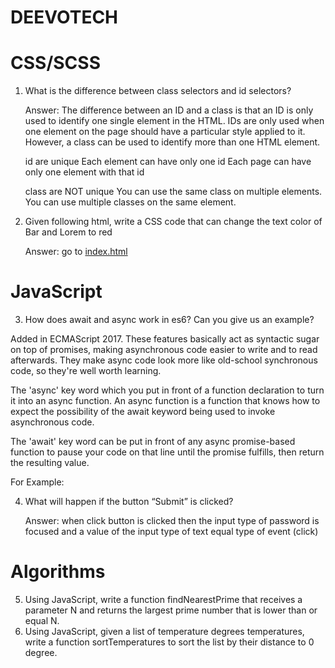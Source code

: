 # DEEVOTECH


# CSS/SCSS
1. What is the difference between class selectors and id selectors?

	Answer:
	The difference between an ID and a class is that an ID is only used to identify one single element in the HTML.
	IDs are only used when one element on the page should have a particular style applied to it.
	However, a class can be used to identify more than one HTML element.

	id are unique
	Each element can have only one id
	Each page can have only one element with that id

	class are NOT unique
	You can use the same class on multiple elements.
	You can use multiple classes on the same element.

2. Given following html, write a CSS code that can change the text color of Bar and
Lorem to red

	Answer: go to [index.html](/CSS/index.html)

# JavaScript
3. How does await and async work in es6? Can you give us an example?

Added in ECMAScript 2017. These features basically act as syntactic sugar on top of promises, making asynchronous code easier to write and to read afterwards. They make async code look more like old-school synchronous code, so they're well worth learning.

The 'async' key word  which you put in front of a function declaration to turn it into an async function. An async function is a function that knows how to expect the possibility of the await keyword being used to invoke asynchronous code.

The 'await' key word can be put in front of any async promise-based function to pause your code on that line until the promise fulfills, then return the resulting value.

For Example:

4. What will happen if the button “Submit” is clicked?

	Answer:
		when click button is clicked then the input type of password is focused and a value of the input type of text equal type of event (click)


# Algorithms
5. Using JavaScript, write a function findNearestPrime that receives a parameter N and returns the largest prime number that is lower than or equal N.
6. Using JavaScript, given a list of temperature degrees temperatures, write a function sortTemperatures to sort the list by their distance to 0 degree.
